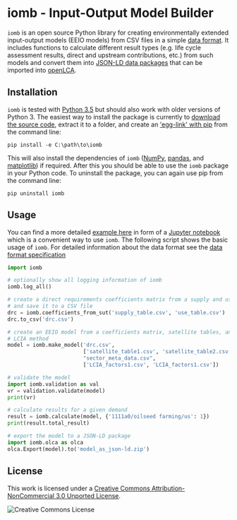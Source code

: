 iomb - Input-Output Model Builder
=================================
`iomb` is an open source Python library for creating environmentally extended input-output
models (EEIO models) from CSV files in a simple [data format](doc/data_format.md).
It includes functions to calculate different result types (e.g. life cycle 
assessment results, direct and upstream contributions, etc.) from such models
and convert them into [JSON-LD data packages](https://github.com/GreenDelta/olca-schema) 
that can be imported into [openLCA](http://openlca.org).

Installation
------------
`iomb` is tested with [Python 3.5](https://docs.python.org/3/) but should
also work with older versions of Python 3. The easiest way to install the 
package is currently to [download the source code](https://github.com/USEPA/IO-Model-Builder/archive/master.zip),
extract it to a folder, and create an 
['egg-link' with pip](https://pip.pypa.io/en/stable/reference/pip_install/#editable-installs) 
from the command line:

```
pip install -e C:\path\to\iomb
```

This will also install the dependencies of `iomb` ([NumPy](http://www.numpy.org/), 
[pandas](http://pandas.pydata.org/), and [matplotlib](http://matplotlib.org/))
if required. After this you should be able to use the `iomb` package in your
Python code. To uninstall the package, you can again use pip from the command
line: 

```
pip uninstall iomb
```

Usage
-----
You can find a more detailed [example here](example/example.ipynb) in form of a 
[Jupyter notebook](http://jupyter.org/) which is a convenient way to use `iomb`.
The following script shows the basic usage of `iomb`. For detailed information 
about the data format see the [data format specification](doc/data_format.md)


```python
import iomb

# optionally show all logging information of iomb
iomb.log_all()

# create a direct requirements coefficients matrix from a supply and use table
# and save it to a CSV file
drc = iomb.coefficients_from_sut('supply_table.csv', 'use_table.csv')
drc.to_csv('drc.csv')

# create an EEIO model from a coefficients matrix, satellite tables, and a
# LCIA method
model = iomb.make_model('drc.csv',
                        ['satellite_table1.csv', 'satellite_table2.csv'],
                        "sector_meta_data.csv",
                        ['LCIA_factors1.csv', 'LCIA_factors1.csv'])

# validate the model
import iomb.validation as val
vr = validation.validate(model)
print(vr)

# calculate results for a given demand
result = iomb.calculate(model, {'1111a0/oilseed farming/us': 1})
print(result.total_result)

# export the model to a JSON-LD package
import iomb.olca as olca
olca.Export(model).to('model_as_json-ld.zip')

```

## License
This work is licensed under a [Creative Commons Attribution-NonCommercial 3.0 Unported License](https://creativecommons.org/licenses/by-nc/3.0/deed.en_US).

![Creative Commons License](https://i.creativecommons.org/l/by-nc/3.0/88x31.png)
